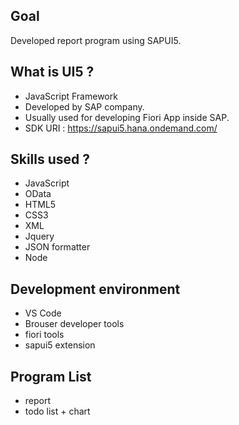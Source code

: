 ## Goal
Developed report program using SAPUI5.

## What is UI5 ?
* JavaScript Framework
* Developed by SAP company.
* Usually used for developing Fiori App inside SAP.
* SDK URI : https://sapui5.hana.ondemand.com/

## Skills used ?
* JavaScript
* OData
* HTML5
* CSS3
* XML
* Jquery
* JSON formatter
* Node

## Development environment
* VS Code
* Brouser developer tools
* fiori tools
* sapui5 extension

## Program List
* report
* todo list + chart
